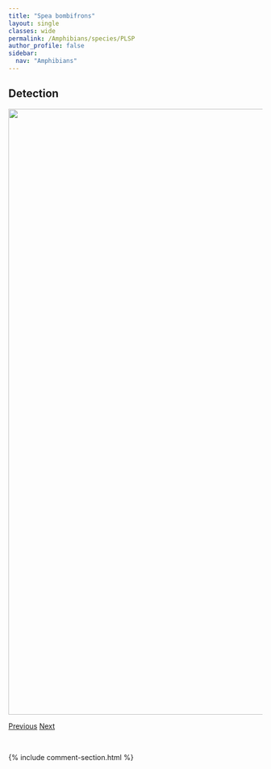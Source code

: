 ```yaml
---
title: "Spea bombifrons"
layout: single
classes: wide
permalink: /Amphibians/species/PLSP
author_profile: false
sidebar:
  nav: "Amphibians"
---
```


<h2>Detection</h2>

<a href="https://drive.google.com/uc?export=view&id=17_DRZhfMOr3MUd20TXDM1j9Fcrmq_2H4">
<img src="https://drive.google.com/uc?export=view&id=17_DRZhfMOr3MUd20TXDM1j9Fcrmq_2H4" height = "1200" width = "800">
</a>


<a href="/DevelopmentWebsite/Amphibians/species/WOFR" class="pagination--pager" title="Rana sylvatica">Previous</a> <a href="/DevelopmentWebsite/Amphibians/species/GPTO" class="pagination--pager" title="Anaxyrus cognatus">Next</a>

<p>&nbsp;</p>

{% include comment-section.html %}
